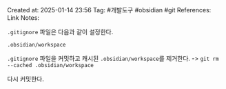 Created at:  2025-01-14 23:56
Tag: #개발도구 #obsidian #git
References:
Link Notes:

`.gitignore` 파일은 다음과 같이 설정한다.
```.gitignore
.obsidian/workspace
```

`.gitignore` 파일을 커밋하고 캐시된 `.obsidian/workspace`를 제거한다.
-> `git rm --cached .obsidian/workspace`

다시 커밋한다.